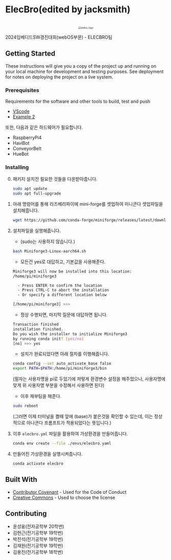 # ElecBro(edited by jacksmith)
<!--
<p align="center">
  <br>
 	<img src="https://github.com/YUNSUNGWOONG/ElecBro/assets/100409315/04f77169-8e76-4ac6-84ed-26a2c2aaf04b" alt="elebro_logo" style="zoom:50%;" />
  <br>
</p>
-->
<p align="center">
  <br>
 	<img src="https://github.com/user-attachments/assets/67315750-e5d9-4546-bf5f-3e2b63acf252" alt="elebro_logo" style="zoom:50%;" />
  <br>
</p>



2024임베디드SW경진대회(webOS부문) - ELECBRO팀



## Getting Started

These instructions will give you a copy of the project up and running on
your local machine for development and testing purposes. See deployment
for notes on deploying the project on a live system.

### Prerequisites

Requirements for the software and other tools to build, test and push 
- [VScode](https://www.example.com)
- [Example 2](https://www.example.com)

또한, 다음과 같은 하드웨어가 필요합니다.

- RaspberryPi4
- HaviBot
- ConveyorBelt
- HueBot





### Installing

0. 패키지 설치전 필요한 것들을 다운받아줍니다.
   ```bash
   sudo apt update
   sudo apt full-upgrade
   ```

   

1. 아래 명령어를 통해 라즈베리파이에 mini-forge를 셋업하여 미니콘다 셋업파일을 설치해줍니다.
   ```bash
   wget https://github.com/conda-forge/miniforge/releases/latest/download/Miniforge3-Linux-aarch64.sh
   ```

   

2. 설치파일을 실행해줍니다.

   - (sudo는 사용하지 않습니다.)

   ```bash
   bash Miniforge3-Linux-aarch64.sh
   ```

   - 모든건 yes로 대답하고, 기본값을 사용해준다.

   ```bash
   Miniforge3 will now be installed into this location:
   /home/pi/miniforge3
   
     - Press ENTER to confirm the location
     - Press CTRL-C to abort the installation
     - Or specify a different location below
   
   [/home/pi/miniforge3] >>>
   ```

   - 정상 수행되면, 마지막 질문에 대답하면 됩니다.

   ```bash
   Transaction finished
   installation finished.
   Do you wish the installer to initialize Miniforge3
   by running conda init? [yes/no]
   [no] >>> yes
   ```

   - 설치가 완료되었다면 아래 절차를 이행해줍니다.

   ```bash
   conda config --set auto_activate_base false
   export PATH=$PATH:/home/pi/miniforge3/bin
   ```

   (필자는 사용자명을 pi로 두었기에 저렇게 환경변수 설정을 해주었으나, 사용자명에 맞게 위 사용자명 부분을 수정해서 사용하면 된다)

   - 이후 재부팅을 해준다.

   ```bash
   sudo reboot
   ```

   (그러면 이제 터미널을 켤때 앞에 (base)가 붙은것을 확인할 수 있는데, 이는 정상적으로 아나콘다 프롬프트가 적용되었다는 뜻입니다.)

3. 이후  `elecbro.yml` 파일을 활용하여 가상환경을 만들어줍니다.
   ```bash
   conda env create --file ./envs/elecbro.yaml
   ```

   

4. 만들어진 가상환경을 실행시켜줍니다.

   ```bash
   conda activate elecbro
   ```

   





## Built With

  - [Contributor Covenant](https://www.contributor-covenant.org/) - Used
    for the Code of Conduct
  - [Creative Commons](https://creativecommons.org/) - Used to choose
    the license

## Contributing

- 윤성웅(전자공학부 20학번)
- 김현근(전기공학부 19학번)
- 박진석(전기공학부 19학번)
- 김재원(전기공학부 19학번)
- 김용진(전기공학부 18학번)

